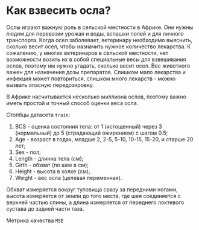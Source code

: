 # Как взвесить осла?

Ослы играют важную роль в сельской местности в Африке. Они нужны людям для перевозки урожая и воды, вспашки полей и для личного транспорта. Когда осел заболевает, ветеринару необходимо выяснить, сколько весит осел, чтобы назначить нужное количество лекарства. К сожалению, у многих ветеринаров в сельской местности, нет возможности возить их в собой специальные весы для взвешивания ослов, поэтому им нужно угадать, сколько весит осел. Вес животного важен для назначения дозы препаратов. Слишком мало лекарства и инфекция может повториться, слишком много лекарств - можно вызвать опасную передозировку. 

В Африке насчитывается несколько миллиона ослов, поэтому важно иметь простой и точный способ оценки веса осла.

Столбцы датасета `train`:
1. BCS - оценка состояния тела: от 1 (истощенный) через 3 (нормальный) до 5 (страдающий ожирением) с шагом 0.5;
2. Age - возраст в годах, младше 2, 2-5, 5-10, 10-15, 15-20, и старше 20 лет;
4. Sex - пол;
5. Length - длинна тела (см);
6. Girth - обхват (по шее в см);
7. Height - высота в холке (см);
8. Weight - вес осла (целевая переменная).

Обхват измеряется вокруг туловища сразу за передними ногами, высота измеряется от земли до того места, где шея соединяется с верхней частью спины, а длина измеряется от переднего локтевого сустава до задней части таза.

Метрика качества `MSE`
